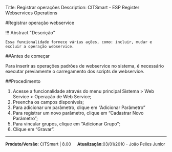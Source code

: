﻿Title: Registrar operações
Description: CITSmart - ESP Register Webservices Operations

#Registrar operação webservice


!!! Abstract "Descrição"

    Essa funcionalidade fornece várias ações, como: incluir, mudar e excluir a operação webservice.

##Antes de começar

Para inserir as operações padrões de webservice no sistema, é necessário executar previamente o carregamento dos scripts de webservice.

##Procedimento

1.	Acesse a funcionalidade através do menu principal Sistema > Web Service > Operação de Web Service;  
2.	Preencha os campos disponíveis;  
3.	Para adicionar um parâmetro, clique em “Adicionar Parâmetro”  
4.	Para registrar um novo parâmetro, clique em “Cadastrar Novo Parâmetro”;  
5.	Para vincular grupos, clique em “Adicionar Grupo”;  
6.	Clique em “Gravar”.  

<hr>
<font  Size=2><b>Produto/Versão:</b> CITSmart | 8.00</font> &nbsp; &nbsp;
<font  Size=2><b>Atualização:</b>03/01/2010 - João Pelles Junior</font>
	

